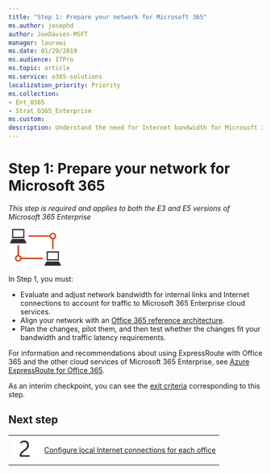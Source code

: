 ```yaml
---
title: "Step 1: Prepare your network for Microsoft 365"
ms.author: josephd
author: JoeDavies-MSFT
manager: laurawi
ms.date: 01/29/2019
ms.audience: ITPro
ms.topic: article
ms.service: o365-solutions
localization_priority: Priority
ms.collection: 
- Ent_O365
- Strat_O365_Enterprise
ms.custom:
description: Understand the need for Internet bandwidth for Microsoft 365 Enterprise's cloud services.
---
```


# Step 1: Prepare your network for Microsoft 365

*This step is required and applies to both the E3 and E5 versions of Microsoft 365 Enterprise*

![](./media/deploy-foundation-infrastructure/networking_icon-small.png)

In Step 1, you must:

- Evaluate and adjust network bandwidth for internal links and Internet connections to account for traffic to Microsoft 365 Enterprise cloud services.
- Align your network with an [Office 365 reference architecture](https://docs.microsoft.com/office365/enterprise/office-365-network-connectivity-principles#BKMK_P2).
- Plan the changes, pilot them, and then test whether the changes fit your bandwidth and traffic latency requirements.

For information and recommendations about using ExpressRoute with Office 365 and the other cloud services of Microsoft 365 Enterprise, see [Azure ExpressRoute for Office 365](https://docs.microsoft.com/office365/enterprise/azure-expressroute).

As an interim checkpoint, you can see the [exit criteria](networking-exit-criteria.md#crit-networking-step1) corresponding to this step.

## Next step

|||
|:-------|:-----|
|![](./media/stepnumbers/Step2.png)|[Configure local Internet connections for each office](networking-dns-resolution-same-location.md)|

